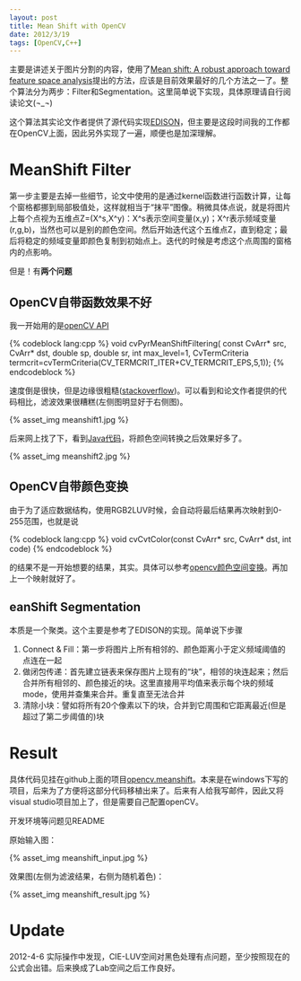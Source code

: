 ```yaml
---
layout: post
title: Mean Shift with OpenCV
date: 2012/3/19
tags: [OpenCV,C++]
---
```


主要是讲述关于图片分割的内容，使用了[Mean shift: A robust approach toward feature space analysis](http://ieeexplore.ieee.org/xpls/abs_all.jsp?arnumber=1000236)提出的方法，应该是目前效果最好的几个方法之一了。整个算法分为两步：Filter和Segmentation。这里简单说下实现，具体原理请自行阅读论文(¬_¬)

<!--more-->

这个算法其实论文作者提供了源代码实现[EDISON](http://coewww.rutgers.edu/riul/research/code/EDISON/)，但主要是这段时间我的工作都在OpenCV上面，因此另外实现了一遍，顺便也是加深理解。

# MeanShift Filter

第一步主要是去掉一些细节，论文中使用的是通过kernel函数进行函数计算，让每个窗格都挪到局部极值处，这样就相当于“抹平”图像。稍微具体点说，就是将图片上每个点视为五维点Z=(X^s,X^y)：X^s表示空间变量(x,y)；X^r表示频域变量(r,g,b)，当然也可以是别的颜色空间。然后开始迭代这个五维点Z，直到稳定；最后将稳定的频域变量即颜色复制到初始点上。迭代的时候是考虑这个点周围的窗格内的点影响。

但是！有**两个问题**

## OpenCV自带函数效果不好

我一开始用的是[openCV API](http://www.seas.upenn.edu/~bensapp/opencvdocs/ref/opencvref_cv.htm)

{% codeblock lang:cpp %}
void cvPyrMeanShiftFiltering( const CvArr* src, CvArr* dst, double sp, double sr, int max_level=1, CvTermCriteria termcrit=cvTermCriteria(CV_TERMCRIT_ITER+CV_TERMCRIT_EPS,5,1));
{% endcodeblock %}

速度倒是很快，但是边缘很粗糙([stackoverflow](http://stackoverflow.com/questions/9645713/whats-the-difference-between-edison-and-cvpyrmeanshiftfiltering))。可以看到和论文作者提供的代码相比，滤波效果很糟糕(左侧图明显好于右侧图)。

{% asset_img meanshift1.jpg %}

后来网上找了下，看到[Java代码](http://rsbweb.nih.gov/ij/plugins/download/Mean_Shift.java)，将颜色空间转换之后效果好多了。

{% asset_img meanshift2.jpg %}

## OpenCV自带颜色变换

由于为了适应数据结构，使用RGB2LUV时候，会自动将最后结果再次映射到0-255范围，也就是说

{% codeblock lang:cpp %}
void cvCvtColor(const CvArr* src, CvArr* dst, int code)
{% endcodeblock %}

的结果不是一开始想要的结果，其实。具体可以参考[opencv颜色空间变换](http://opencv.willowgarage.com/documentation/c/miscellaneous_image_transformations.html)。再加上一个映射就好了。

## eanShift Segmentation

本质是一个聚类。这个主要是参考了EDISON的实现。简单说下步骤

1. Connect &amp; Fill：第一步将图片上所有相邻的、颜色距离小于定义频域阈值的点连在一起
2. 做闭包传递：首先建立链表来保存图片上现有的“块”，相邻的块连起来；然后合并所有相邻的、颜色接近的块。这里直接用平均值来表示每个块的频域mode，使用并查集来合并。重复直至无法合并
3. 清除小块：譬如将所有20个像素以下的块，合并到它周围和它距离最近(但是超过了第二步阈值的)块

# Result

具体代码见挂在github上面的项目[opencv.meanshift](https://github.com/qiankanglai/opencv.meanshift)。本来是在windows下写的项目，后来为了方便将这部分代码移植出来了。后来有人给我写邮件，因此又将visual studio项目加上了，但是需要自己配置openCV。

开发环境等问题见README

原始输入图：

{% asset_img meanshift_input.jpg %}

效果图(左侧为滤波结果，右侧为随机着色)：

{% asset_img meanshift_result.jpg %}

# Update

2012-4-6 实际操作中发现，CIE-LUV空间对黑色处理有点问题，至少按照现在的公式会出错。后来换成了Lab空间之后工作良好。